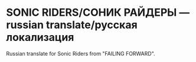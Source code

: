 # SONIC RIDERS/СОНИК РАЙДЕРЫ — russian translate/русская локализация
Russian translate for Sonic Riders from "FAILING FORWARD".

